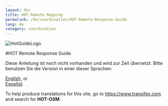 ```yaml
---
layout: doc
title: HOT Remote Mapping  
permalink: /de/coordination/HOT-Remote-Response-Guide 
lang: de
category: coordination
---
```

![HotGuideLogo](http://hot.openstreetmap.org/sites/default/themes/hot/logo.png)

#HOT Remote Response Guide  


Diese Anleitung ist noch nicht vorhanden und wird zur Zeit übersetzt. Bitte benutzen Sie die Version in einer dieser Sprachen:  

[English](/en/coordination/HOT-Remote-Response-Guide), or  
[Español](/es/coordination/HOT-Remote-Response-Guide).  

To help produce translations for this site, go to <https://www.transifex.com> and search for **HOT-OSM**.  
